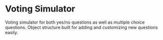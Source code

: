 <h1>Voting Simulator</h1>

Voting simulator for both yes/no questions as well as multiple choice questions. Object structure built for adding and customizing new questions easily.
